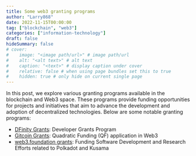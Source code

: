 ```yaml
---
title: Some web3 granting programs
author: "Larry868"
date: 2022-11-15T00:00:00
tag: ["blockchain", "web3"]
categories: ["information-technology"]
draft: false
hideSummary: false
# cover:
#    image: "<image path/url>" # image path/url
#    alt: "<alt text>" # alt text
#    caption: "<text>" # display caption under cover
#    relative: false # when using page bundles set this to true
#    hidden: true # only hide on current single page
---
```


In this post, we explore various granting programs available in the blockchain and Web3 space. These programs provide funding opportunities for projects and initiatives that aim to advance the development and adoption of decentralized technologies. Below are some notable granting programs:

- [DFinity Grants](https://dfinity.org/grants): Developer Grants Program
- [Gitcoin Grants](https://gitcoin.co/grants/): Quadratic Funding (QF) application in Web3
- [web3.foundation grants](https://web3.foundation/grants/): Funding Software Development and Research Efforts related to Polkadot and Kusama
